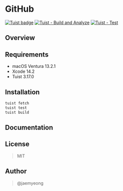 # GitHub

[![Tuist badge](https://img.shields.io/badge/Powered%20by-Tuist-blue)](https://tuist.io) [![Tuist - Build and Analyze](https://github.com/jaemyeong/GitHub/actions/workflows/swift-xcode.yml/badge.svg)](https://github.com/jaemyeong/GitHub/actions/workflows/swift-xcode.yml) [![Tuist - Test](https://github.com/jaemyeong/GitHub/actions/workflows/swift-test.yml/badge.svg)](https://github.com/jaemyeong/GitHub/actions/workflows/swift-test.yml)

## Overview

## Requirements

- macOS Ventura 13.2.1
- Xcode 14.2
- Tuist 3.17.0

## Installation

```bash
tuist fetch
tuist test
tuist build
```

## Documentation

## License

> MIT

## Author

> @jaemyeong
